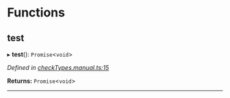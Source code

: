 

# Functions

<a id="test"></a>

##  test

▸ **test**(): `Promise`<`void`>

*Defined in [checkTypes.manual.ts:15](https://github.com/polkadot-js/api/blob/98fd991/packages/api/src/checkTypes.manual.ts#L15)*

**Returns:** `Promise`<`void`>

___

